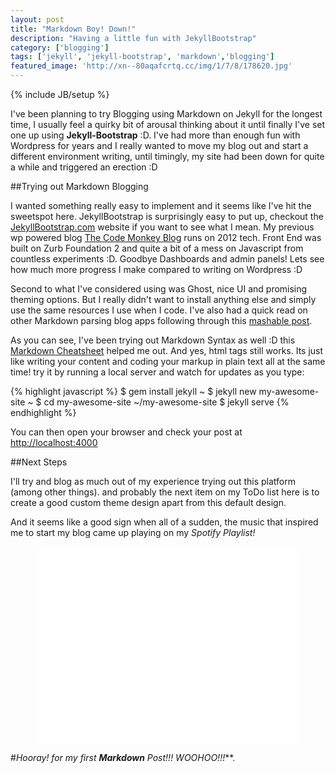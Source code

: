 ```yaml
---
layout: post
title: "Markdown Boy! Down!"
description: "Having a little fun with JekyllBootstrap"
category: ['blogging']
tags: ['jekyll', 'jekyll-bootstrap', 'markdown','blogging']
featured_image: 'http://xn--80aqafcrtq.cc/img/1/7/8/178620.jpg'
---
```


{% include JB/setup %}

I've been planning to try Blogging using Markdown on Jekyll for the longest time, I usually feel a quirky bit of arousal thinking about it until finally I've set one up using **Jekyll-Bootstrap** :D. I've had more than enough fun with Wordpress for years and I really wanted to move my blog out and start a different environment writing, until timingly, my site had been down for quite a while and triggered an erection :D 

##Trying out Markdown Blogging

I wanted something really easy to implement and it seems like I've hit the sweetspot here. JekyllBootstrap is surprisingly easy to put up, checkout the [JekyllBootstrap.com](http://jekyllbootstrap.com/) website if you want to see what I mean. My previous wp powered blog [The Code Monkey Blog](http://reengo.com) runs on 2012 tech. Front End was built on Zurb Foundation 2 and quite a bit of a mess on Javascript from countless experiments :D. Goodbye Dashboards and admin panels! Lets see how much more progress I make compared to writing on Wordpress :D

Second to what I've considered using was Ghost, nice UI and promising theming options. But I really didn't want to install anything else and simply use the same resources I use when I code. I've also had a quick read on other Markdown parsing blog apps following through this [mashable post](http://mashable.com/2014/05/09/16-minimalist-blogging-platforms/). 

As you can see, I've been trying out Markdown Syntax as well :D this [Markdown Cheatsheet](https://github.com/adam-p/markdown-here/wiki/Markdown-Cheatsheet) helped me out. And yes, html tags still works. Its just like writing your content and coding your markup in plain text all at the same time! try it by running a local server and watch for updates as you type:

{% highlight javascript %}
$ gem install jekyll
~ $ jekyll new my-awesome-site
~ $ cd my-awesome-site
~/my-awesome-site $ jekyll serve
{% endhighlight %}

You can then open your browser and check your post at [http://localhost:4000](http://localhost:4000)

##Next Steps

I'll try and blog as much out of my experience trying out this platform (among other things). and probably the next item on my ToDo list here is to create a good custom theme design apart from this default design.

And it seems like a good sign when all of a sudden, the music that inspired me to start my blog came up playing on my *Spotify Playlist!*

<div style="width:100%;text-align:center"><iframe width="420" height="315" src="//www.youtube.com/embed/5W_wd9Qf0IE" frameborder="0" allowfullscreen></iframe></div>

#_Hooray! for my first **Markdown** Post!!! WOOHOO!!!_**.